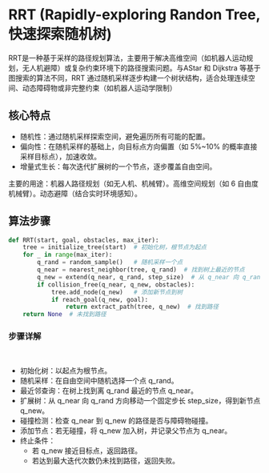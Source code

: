 # RRT (Rapidly-exploring Randon Tree, 快速探索随机树)

​​RRT​​ 是一种基于采样的路径规划算法，主要用于解决高维空间（如机器人运动规划，无人机避障）或复杂约束环境下的路径搜索问题。与AStar 和 Dijkstra 等基于图搜索的算法不同，RRT 通过随机采样逐步构建一个树状结构，适合处理连续空间、动态障碍物或非完整约束（如机器人运动学限制）

## 核心特点

+ 随机性​​：通过随机采样探索空间，避免遍历所有可能的配置。
+ ​偏向性​​：在随机采样的基础上，向目标点方向偏置（如 5%~10% 的概率直接采样目标点），加速收敛。
+ ​增量式生长​​：每次迭代扩展树的一个节点，逐步覆盖自由空间。

​主要的用途：​机器人路径规划​​（如无人机、机械臂）。高维空间规划​​（如 6 自由度机械臂）。动态避障​​（结合实时环境感知）。

## 算法步骤

```python
def RRT(start, goal, obstacles, max_iter):
    tree = initialize_tree(start)  # 初始化树，根节点为起点
    for _ in range(max_iter):
        q_rand = random_sample()   # 随机采样一个点
        q_near = nearest_neighbor(tree, q_rand)  # 找到树上最近的节点
        q_new = extend(q_near, q_rand, step_size)  # 从 q_near 向 q_rand 扩展一步
        if collision_free(q_near, q_new, obstacles):
            tree.add_node(q_new)   # 添加新节点到树
            if reach_goal(q_new, goal):
                return extract_path(tree, q_new)  # 找到路径
    return None  # 未找到路径
```

### 步骤详解​​
​
+ ​初始化树​​：以起点为根节点。
+ ​随机采样​​：在自由空间中随机选择一个点 q_rand。
+ ​最近邻查询​​：在树上找到离 q_rand 最近的节点 q_near。
+ ​扩展树​​：从 q_near 向 q_rand 方向移动一个固定步长 step_size，得到新节点 q_new。
+ ​碰撞检测​​：检查 q_near 到 q_new 的路径是否与障碍物碰撞。
+ ​添加节点​​：若无碰撞，将 q_new 加入树，并记录父节点为 q_near。
+ ​终止条件​​：
  + 若 q_new 接近目标点，返回路径。
  + 若达到最大迭代次数仍未找到路径，返回失败。